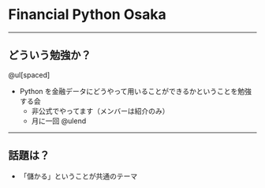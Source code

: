 # Financial Python Osaka 

---


## どういう勉強か？

@ul[spaced]
- Python を金融データにどうやって用いることができるかということを勉強する会
  - 非公式でやってます（メンバーは紹介のみ）
  - 月に一回
@ulend

---

## 話題は？

- 「儲かる」ということが共通のテーマ


